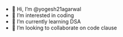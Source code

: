 - 👋 Hi, I’m @yogesh21agarwal
- 👀 I’m interested in coding 
- 🌱 I’m currently learning DSA 
- 💞️ I’m looking to collaborate on code clause


<!---
yogesh21agarwal/yogesh21agarwal is a ✨ special ✨ repository because its `README.md` (this file) appears on your GitHub profile.
You can click the Preview link to take a look at your changes.
--->
